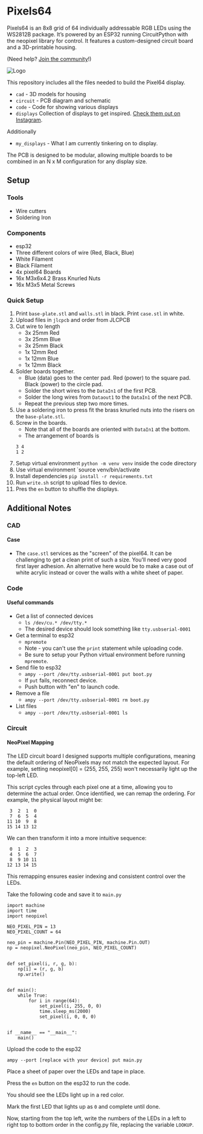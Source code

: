 # Pixels64

Pixels64 is an 8x8 grid of 64 individually addressable RGB LEDs using the WS2812B package. It’s powered by an ESP32 running CircuitPython with the neopixel library for control. It features a custom-designed circuit board and a 3D-printable housing.

(Need help? [Join the community](https://discord.com/invite/J8jwMxEEff)!)

![Logo](logo.jpg)

This repository includes all the files needed to build the Pixel64 display. 
- `cad` - 3D models for housing
- `circuit` - PCB diagram and schematic
- `code` - Code for showing various displays
- `displays` Collection of displays to get inspired. [Check them out on Instagram](https://www.instagram.com/pixelssixtyfour/).

Additionally
- `my_displays` - What I am currently tinkering on to display. 

The PCB is designed to be modular, allowing multiple boards to be combined in an N x M configuration for any display size.

## Setup

### Tools

- Wire cutters
- Soldering Iron

### Components 

- esp32
- Three different colors of wire (Red, Black, Blue)
- White Filament
- Black Filament
- 4x pixel64 Boards
- 16x M3x6x4.2 Brass Knurled Nuts
- 16x M3x5 Metal Screws

### Quick Setup

1. Print `base-plate.stl` and `walls.stl` in black. Print `case.stl` in white.
1. Upload files in `jlcpcb` and order from JLCPCB
1. Cut wire to length
    - 3x 25mm Red
    - 3x 25mm Blue
    - 3x 25mm Black
    - 1x 12mm Red
    - 1x 12mm Blue
    - 1x 12mm Black
1. Solder boards together. 
    - Blue (data) goes to the center pad. Red (power) to the square pad. Black (power) to the circle pad. 
    - Solder the short wires to the `DataIn1` of the first PCB. 
    - Solder the long wires from `Dataout1` to the `DataIn1` of the next PCB.
    - Repeat the previous step two more times.
1. Use a soldering iron to press fit the brass knurled nuts into the risers on the `base-plate.stl`. 
1. Screw in the boards. 
    - Note that all of the boards are oriented with `DataIn1` at the bottom. 
    - The arrangement of boards is
    ```
    3 4
    1 2
    ```
1. Setup virtual environment `python -m venv venv` inside the code directory
1. Use virtual environment `source venv/bin/activate
1. Install dependencies `pip install -r requirements.txt`
1. Run `write.sh` script to upload files to device.
1. Pres the `en` button to shuffle the displays. 


## Additional Notes

### CAD

#### Case

- The `case.stl` services as the "screen" of the pixel64. It can be challenging to get a clean print of such a size. You'll need very good first layer adhesion. An alternative here would be to make a case out of white acrylic instead or cover the walls with a white sheet of paper.


### Code

#### Useful commands

- Get a list of connected devices 
    - `ls /dev/cu.* /dev/tty.*`
    - The desired device should look something like `tty.usbserial-0001`
- Get a terminal to esp32 
    - `mpremote`
    - Note - you can't use the `print` statement while uploading code.
    - Be sure to setup your Python virtual environment before running `mpremote`. 
- Send file to esp32 
    - `ampy --port /dev/tty.usbserial-0001 put boot.py`
    - If `put` fails, reconnect device.
    - Push button with "en" to launch code. 
- Remove a file
    - `ampy --port /dev/tty.usbserial-0001 rm boot.py`
- List files
    - `ampy --port /dev/tty.usbserial-0001 ls`

### Circuit

#### NeoPixel Mapping

The LED circuit board I designed supports multiple configurations, meaning the default ordering of NeoPixels may not match the expected layout. For example, setting neopixel[0] = (255, 255, 255) won't necessarily light up the top-left LED.

This script cycles through each pixel one at a time, allowing you to determine the actual order. Once identified, we can remap the ordering. For example, the physical layout might be:

```
 3  2  1  0  
 7  6  5  4
11 10  9  8
15 14 13 12
```
We can then transform it into a more intuitive sequence:

```
 0  1  2  3
 4  5  6  7
 8  9 10 11
12 13 14 15
```
This remapping ensures easier indexing and consistent control over the LEDs.

Take the following code and save it to `main.py`
```
import machine
import time
import neopixel

NEO_PIXEL_PIN = 13
NEO_PIXEL_COUNT = 64

neo_pin = machine.Pin(NEO_PIXEL_PIN, machine.Pin.OUT)
np = neopixel.NeoPixel(neo_pin, NEO_PIXEL_COUNT)


def set_pixel(i, r, g, b):
    np[i] = (r, g, b)
    np.write()


def main():
    while True:
        for i in range(64):
            set_pixel(i, 255, 0, 0)
            time.sleep_ms(2000)
            set_pixel(i, 0, 0, 0)


if __name__ == "__main__":
    main()

```

Upload the code to the esp32
```
ampy --port [replace with your device] put main.py
```

Place a sheet of paper over the LEDs and tape in place.

Press the `en` button on the esp32 to run the code.

You should see the LEDs light up in a red color.

Mark the first LED that lights up as `0` and complete until done.

Now, starting from the top left, write the numbers of the LEDs in a left to right top to bottom order in the config.py file, replacing the variable `LOOKUP`.


